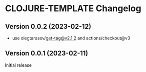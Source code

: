 # CLOJURE-TEMPLATE Changelog

## Version 0.0.2 (2023-02-12)

* use olegtarasov/get-tag@v2.1.2 and actions/checkout@v3

## Version 0.0.1 (2023-02-11)

Initial release
